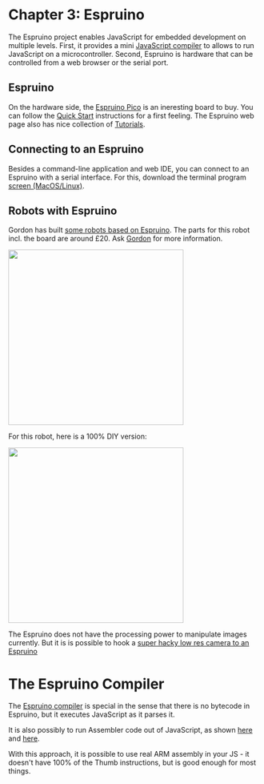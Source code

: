 # Chapter 3: Espruino

The Espruino project enables JavaScript for embedded development on multiple levels. First, it provides a mini [JavaScript compiler](https://github.com/gfwilliams/EspruinoCompiler) to allows to run JavaScript on a microcontroller. Second, Espruino is hardware that can be controlled from a web browser or the serial port.

## Espruino

On the hardware side, the [Espruino Pico](http://www.espruino.com/Pico) is an ineresting board to buy. You can follow the [Quick Start](http://www.espruino.com/Quick+Start) instructions for a first feeling.
The Espruino web page also has nice collection of [Tutorials](http://www.espruino.com/Tutorials).

## Connecting to an Espruino

Besides a command-line application and web IDE, you can connect to an Espruino with a serial interface. For this, download the terminal program [screen (MacOS/Linux)](https://www.gnu.org/software/screen/). 

## Robots with Espruino

Gordon has built [some robots based on Espruino](http://www.espruino.com/RobotPCB). The parts for this robot incl. the board are around £20. Ask [Gordon](http://espruino.com) for more information.

<img style="width: 350px" src="http://www.espruino.com/refimages/RobotPCB_robot.jpg" />

For this robot, here is a 100% DIY version:

<img style="width: 350px" src="/images/espruino_bot.png">

The Espruino does not have the processing power to manipulate images currently. But it is is possible to hook a [super hacky low res camera to an Espruino](http://www.espruino.com/ADNS5050)

# The Espruino Compiler

The [Espruino compiler](http://www.espruino.com/Compilation)  is special in the sense that there is no bytecode in Espruino, but it executes JavaScript as it parses it. 

It is also possibly to run Assembler code out of JavaScript, as shown [here](http://www.espruino.com/Assembler) and [here](https://github.com/espruino/EspruinoTools/blob/gh-pages/plugins/assembler.js).

With this approach, it is possible to use real ARM assembly in your JS - it doesn't have 100% of the Thumb instructions, but is good enough for most things. 

